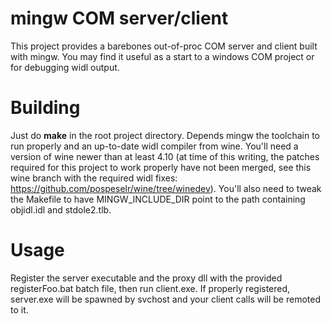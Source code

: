 # mingw COM server/client

This project provides a barebones out-of-proc COM server and client built with mingw. You may find it useful as a start to a windows COM project or for debugging widl output.

# Building

Just do **make** in the root project directory. Depends mingw the toolchain to run properly and an up-to-date widl compiler from wine. You'll need a version of wine newer than at least 4.10 (at time of this writing, the patches required for this project to work properly have not been merged, see this wine branch with the required widl fixes: https://github.com/pospeselr/wine/tree/winedev).  You'll also need to tweak the Makefile to have MINGW_INCLUDE_DIR point to the path containing objidl.idl and stdole2.tlb.

# Usage

Register the server executable and the proxy dll with the provided registerFoo.bat batch file, then run client.exe. If properly registered, server.exe will be spawned by svchost and your client calls will be remoted to it.